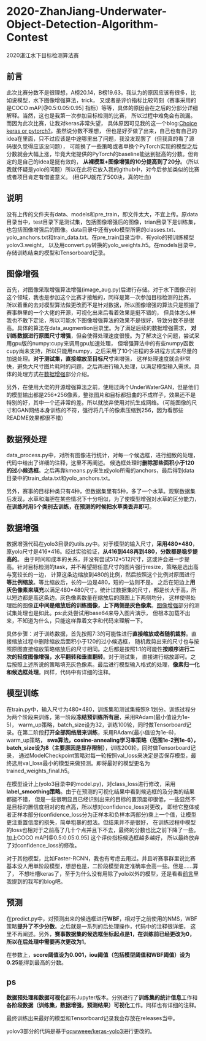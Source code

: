 # 2020-ZhanJiang-Underwater-Object-Detection-Algorithm-Contest
2020湛江水下目标检测算法赛

## 前言
此次比赛分数不是很理想，A榜20.14，B榜19.63。我认为的原因应该有很多，比如说模型，水下图像增强算法，trick，
又或者是评价指标比较苛刻（赛事采用的是COCO mAP[@0.5:0.05:0.95] 指标）等等，具体的原因会在之后的分部分详细解释。当然，这也是我第一次参加目标检测的比赛，
所以过程中难免会有疏漏。而因为此次比赛，让我对keras非常失望，
具体原因可见我的这一个blog:[Choice keras or pytorch?](https://fieldhunter.github.io/talking_about_keras_and_pytorch/)。虽然说分数不理想，
但也是好歹做了出来，自己也有自己的idea在里面，只不过应该是中途哪里出了问题，我没发现罢了（但我真的看了源码很久觉得应该没问题），
可能换了一些策略或者单换个PyTorch实现的模型之后分数就会大幅上涨，毕竟大佬提供的PyTorch的baseline能达到挺高的分数。但肯定的是自己的idea是挺有效的，
**从裸模型+图像增强的10分提高到了20分**。（所以我就怀疑是yolo的问题）所以在此将它放入我的github中，对今后参加类似的比赛或者项目肯定有借鉴意义。
(租GPU就花了500块，真的吐血)

## 说明
没有上传的文件夹有data、models和pre_train，即文件太大，不宜上传。原data目录当中，test目录下是测试集，包括图像增强后的图像，trian目录下是训练集，
也包括图像增强后的图像。data目录中还有yolo模型所需的classes.txt、yolo_anchors.txt和train_data.txt。在pre_train目录当中，有yolo的预训练模型yolov3.weight，
以及用convert.py转换的yolo_weights.h5。在models目录中，存储训练结束的模型和Tensorboard记录。

## 图像增强
首先，对图像采取增强算法增强(image_aug.py)后进行存储。对于水下图像识别这个领域，我也是参加这个比赛才接触的，同样是第一次参加目标检测的比赛，
所以着重的去对模型算法做更改而不是针对数据，所以图像增强的算法只是照搬了赛事群里的一个大佬的开源，可视化出来后看着效果是挺不错的，
但具体怎么样我也不敢下定论，所以可能水下图像增强算法的效果不是很好，导致分数不是很高。具体的算法在data_augmention目录里。为了满足后续的数据增强需求，
**对训练数据进行原图尺寸增强**，但会使得处理速度很慢。为了解决这个问题，尝试采用gpu版的numpy:cupy来调用gpu加速处理，
但增强算法中的有些numpy函数cupy尚未支持，所以只能用numpy，之后采用了10个进程的多进程方式来尽量的加速处理。**对于测试集，直接缩放至目标尺寸**来增强，
这样处理速度就会非常快，避免大尺寸图片耗时的问题，之后再进行输入处理，以满足模型输入需求。具体的处理方式在[数据增强](#数据增强)部分介绍。

另外，在使用大佬的开源增强算法之前，使用过两个UnderWaterGAN，但是他们的模型输出都是256\*256像素，整张图片和目标都扭曲的不成样子，效果还不是特别的好，其中一个还非常的差。所以就放弃使用对抗生成网络。（可能图像的尺寸和GAN网络本身训练的不符，强行将几千的像素压缩到256，因为看那些README效果都很不错）

## 数据预处理
data_process.py中，对所有图像进行统计，对每一个候选框，进行细致的处理，代码中给出了详细的注释，这里不再阐述。
候选框处理时**删除那些面积小于120的过小候选框**。之后再靠kmeans.py来生成yolo所需的anchors，最后得到data目录中的train_data.txt和yolo_anchors.txt。

另外，赛事的目标种类只有4种，但数据集里有5种，多了一个水草。观察数据集后发现，水草和海胆在某些情况下十分相似，为了使模型增强对水草的区分能力，
**在训练时用5个类别去训练，在预测的时候把水草类丢弃即可**。

## 数据增强
数据增强代码在yolo3目录的utils.py中。对于模型的输入尺寸，**采用480*480**，原yolo尺寸是416\*416。经过实验验证，**从416到448再到480，分数都是稳步提高的**。
由于时间和成本的关系，并没有尝试512\*512尺寸，这或许会进一步提高。针对目标检测的task，并不希望把任意尺寸的图片强行resize，策略是选出高与宽较长的一边，
计算这条边缩放到480的比例，然后按照这个比例对原图进行**等比例缩放**。等比缩放后，长的一边是480，短的一边则不是。
之后在短边上**用灰色像素来填充**以满足480\*480尺寸。统计过数据集的尺寸，都是长大于高，所以短边都是高这条边。灰色像素数量在缩放后的原图上下两侧均分，
这样使得处理后的图像**正中间是缩放后的训练图像，上下两侧是灰色像素**。[图像增强](#图像增强)部分的测试集处理也是如此。ps:此处尝试用base64来导入图片演示，
但根本加载不出来，不知道为什么，只能这样靠着文字和代码来理解一下。

具体步骤：对于训练数据，首先按照7:3的可能性进行**直接缩放或者随机裁剪**。直接缩放过程中删除缩放后面积小于120的过小候选框，
随机裁剪出来的尺寸也与按照原图直接缩放策略缩放后的尺寸相同。之后都是按照1:1的可能性**按顺序进行二次的轻度图像增强，水平翻转和垂直翻转**。对于测试集，
直接进行缩放即可。之后按照上述所说的策略填充灰色像素。最后进行模型输入格式的处理，**像素归一化和候选框处理**。同样，代码中有详细的注释。

## 模型训练
在train.py中，输入尺寸为480*480，训练集和测试集按照9:1划分。训练过程分为两个阶段来训练，第一阶段**冻结预训练所有层**，采用RAdam(最小值设为1e-5)，
warm_up策略，batch_size设为32，训练100轮，同时做Tensorboard记录。在第二阶段**打开全部网络层来训练**，采用RAdam(最小值设为1e-6)，warm_up策略，
**swa算法，cosine-annealing学习率策略（范围1e-2到1e-6），batch_size设为8（主要原因是显存限制）**，训练200轮，同时做Tensorboard记录，
通过ModelCheckpoint策略对每一轮按照val_loss来决定是否保存模型，最终选用val_loss最小的模型来做预测。即将最好的模型更名为trained_weights_final.h5。

在模型设计上(yolo3目录中的model.py)，对class_loss进行修改，采用**label_smoothing策略**。由于在预测的可视化结果中看到候选框的及分类的结果都挺不错，
但是一些很明显且已经识别出来的目标的置顶度却很低，一些显然不是目标的置信度相对的有点高，所以想对confidence_loss对更改，
即给它整体或者正样本部分(confidence_loss分为正样本和负样本两部分)乘上一个值，让模型更注重置信度的损失，简单粗暴的想法。但结果并不是很好，
在训练过程中模型的loss也相对于之前高了几十个点并且下不去，最终的分数也比之前下降了一些。加上COCO mAP[@0.5:0.05:0.95] 这个评价指标候选框越多越好，
所以最终放弃了对confidence_loss的修改。

对于其他模型，比如Faster-RCNN，我也有考虑去用过。并且听赛事群里说比赛基本没人用单阶段模型，想想也是，二阶段模型肯定准确率会高一些。但是......算了，
不想吐槽keras了，至于为什么没有用除了yolo以外的模型，还是看看[前言](#前言)里我提到的我写的blog吧。

## 预测
在predict.py中，对预测出来的候选框进行**WBF**，相对于之前使用的NMS，WBF策略**提升了不少分数**。之后就是一系列的后处理操作，代码中的注释很详细，
这里不再阐述。另外，**赛事数据集的候选框坐标起点是1，在训练前已经更改为0，所以在后处理中需要再次更改为1**。

在参数上，**score阈值设为0.001，iou阈值（包括模型阈值和WBF阈值）设为0.25**能得到最高的分数。

## ps
**数据预处理和数据可视化**都有Jupyter版本。分别进行了**训练集的统计信息**工作和**各阶段数据（训练集，数据增强，预测结果）可视化**工作。同样也有详细的注释。

最终训练出来最好的模型和Tensorboard记录我会存放在releases当中。

yolov3部分的代码是基于[qqwweee/keras-yolo3](https://github.com/qqwweee/keras-yolo3)进行更改的。
